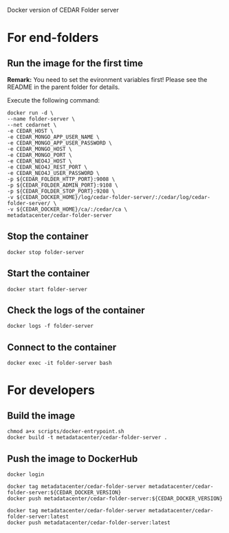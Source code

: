 Docker version of CEDAR Folder server

# For end-folders

## Run the image for the first time

**Remark:** You need to set the evironment variables first! Please see the README in the parent folder for details.

Execute the following command:

````
docker run -d \
--name folder-server \
--net cedarnet \
-e CEDAR_HOST \
-e CEDAR_MONGO_APP_USER_NAME \
-e CEDAR_MONGO_APP_USER_PASSWORD \
-e CEDAR_MONGO_HOST \
-e CEDAR_MONGO_PORT \
-e CEDAR_NEO4J_HOST \
-e CEDAR_NEO4J_REST_PORT \
-e CEDAR_NEO4J_USER_PASSWORD \
-p ${CEDAR_FOLDER_HTTP_PORT}:9008 \
-p ${CEDAR_FOLDER_ADMIN_PORT}:9108 \
-p ${CEDAR_FOLDER_STOP_PORT}:9208 \
-v ${CEDAR_DOCKER_HOME}/log/cedar-folder-server/:/cedar/log/cedar-folder-server/ \
-v ${CEDAR_DOCKER_HOME}/ca/:/cedar/ca \
metadatacenter/cedar-folder-server
````

## Stop the container

    docker stop folder-server

## Start the container

    docker start folder-server

## Check the logs of the container

    docker logs -f folder-server

## Connect to the container

    docker exec -it folder-server bash

# For developers

## Build the image

````
chmod a+x scripts/docker-entrypoint.sh
docker build -t metadatacenter/cedar-folder-server .
````

## Push the image to DockerHub

````
docker login

docker tag metadatacenter/cedar-folder-server metadatacenter/cedar-folder-server:${CEDAR_DOCKER_VERSION}
docker push metadatacenter/cedar-folder-server:${CEDAR_DOCKER_VERSION}

docker tag metadatacenter/cedar-folder-server metadatacenter/cedar-folder-server:latest
docker push metadatacenter/cedar-folder-server:latest
````